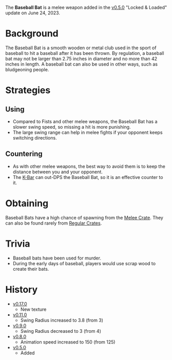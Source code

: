 The **Baseball Bat** is a melee weapon added in the [v0.5.0](https://github.com/HasangerGames/suroi/releases/tag/v0.5.0) "Locked & Loaded" update on June 24, 2023.

# Background

The Baseball Bat is a smooth wooden or metal club used in the sport of baseball to hit a baseball after it has been thrown. By regulation, a baseball bat may not be larger than 2.75 inches in diameter and no more than 42 inches in length. A baseball bat can also be used in other ways, such as bludgeoning people.
# Strategies

## Using

- Compared to Fists and other melee weapons, the Baseball Bat has a slower swing speed, so missing a hit is more punishing.
- The large swing range can help in melee fights if your opponent keeps switching directions.

## Countering

- As with other melee weapons, the best way to avoid them is to keep the distance between you and your opponent.
- The [K-Bar](/weapons/melee/kbar) can out-DPS the Baseball Bat, so it is an effective counter to it.

# Obtaining

Baseball Bats have a high chance of spawning from the [Melee Crate](/obstacles/melee_crate). They can also be found rarely from [Regular Crates](/obstacles/regular_crate).

# Trivia

- Baseball bats have been used for murder.
- During the early days of baseball, players would use scrap wood to create their bats.

# History

- [v0.17.0](https://github.com/HasangerGames/suroi/releases/tag/v0.17.0)
  - New texture
- [v0.11.0](https://github.com/HasangerGames/suroi/releases/tag/v0.11.0)
  - Swing Radius increased to 3.8 (from 3)
- [v0.9.0](https://github.com/HasangerGames/suroi/releases/tag/v0.9.0)
  - Swing Radius decreased to 3 (from 4)
- [v0.8.0](https://github.com/HasangerGames/suroi/releases/tag/v0.8.0)
  - Animation speed increased to 150 (from 125)
- [v0.5.0](https://github.com/HasangerGames/suroi/releases/tag/v0.5.0)
  - Added

